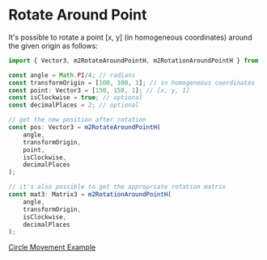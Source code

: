 # Rotate Around Point

It's possible to rotate a point [x, y] (in homogeneous coordinates) around the given origin as follows:

```js
import { Vector3, m2RotateAroundPointH, m2RotationAroundPointH } from 'mz-math';

const angle = Math.PI/4; // radians
const transformOrigin = [100, 100, 1]; // in homogeneous coordinates
const point: Vector3 = [150, 150, 1]; // [x, y, 1]
const isClockwise = true; // optional
const decimalPlaces = 2; // optional

// get the new position after rotation
const pos: Vector3 = m2RotateAroundPointH(
    angle, 
    transformOrigin,
    point,
    isClockwise,
    decimalPlaces
);

// it's also possible to get the appropriate rotation matrix
const mat3: Matrix3 = m2RotationAroundPointH(
    angle,
    transformOrigin,
    isClockwise,
    decimalPlaces
);
```

[Circle Movement Example](https://github.com/mzusin/mz-math/blob/main/examples/circular-movement/circle-movement-1.html)

